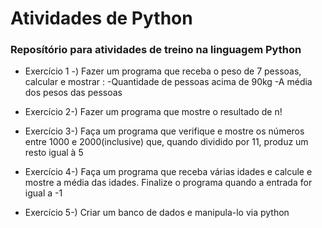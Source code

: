 # Atividades de Python
### Reposítório para atividades de treino na linguagem Python

* Exercício 1 -) Fazer um programa que receba o peso de 7 pessoas, calcular e mostrar :
  -Quantidade de pessoas acima de 90kg
  -A média dos pesos das pessoas

* Exercício 2-) Fazer um programa que mostre o resultado de n!

* Exercício 3-) Faça um programa que verifique e mostre os números entre 1000 e 2000(inclusive) que, quando dividido por 11, produz um resto igual à 5

* Exercício 4-) Faça um programa que receba várias idades e calcule e mostre a média das idades. Finalize o programa quando a entrada for igual a -1

* Exercício 5-) Criar um banco de dados e manipula-lo via python
